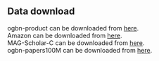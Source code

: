 ## Data download
ogbn-product can be downloaded from [here](https://v50tome-my.sharepoint.com/:f:/g/personal/sketchbane_v50tome_onmicrosoft_com/EkMKM8-9Mz5FpA_weM7hp_EBvzu7qRdtvzQnpPHOarnYDA).  
Amazon can be downloaded from [here](https://v50tome-my.sharepoint.com/:f:/g/personal/sketchbane_v50tome_onmicrosoft_com/EmHKeYP9bNBNk0hVYc83OO4BUglv5uaOT__bYCtfHpbA9g).  
MAG-Scholar-C can be downloaded from [here](https://v50tome-my.sharepoint.com/:f:/g/personal/sketchbane_v50tome_onmicrosoft_com/EgV5_AHINy9HiEysga07hwEB1HS0nr5UKUiUY14UmvWEgA).  
ogbn-papers100M can be downloaded from [here](https://v50tome-my.sharepoint.com/:f:/g/personal/sketchbane_v50tome_onmicrosoft_com/EtrAbfCZCStEtNZ-1wiXhRsB_omuhfc2VXfp4YCC4P6UQA).

